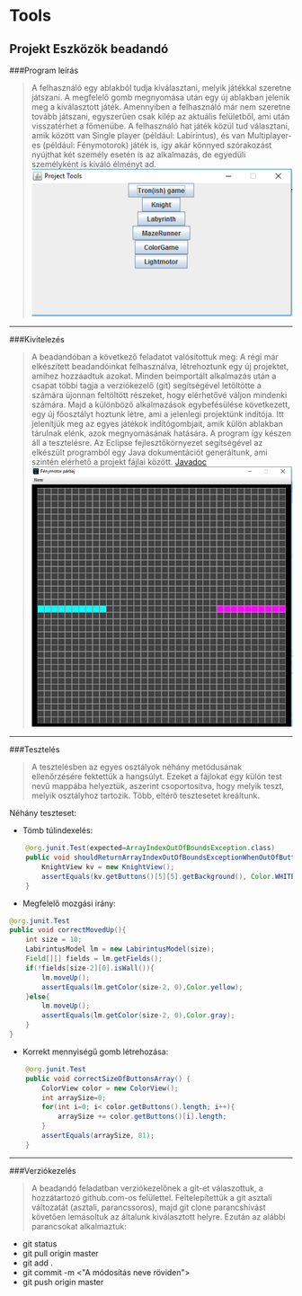 # Tools
## Projekt Eszközök beadandó

###Program leírás
> A felhasználó egy ablakból tudja kiválasztani, melyik játékkal szeretne játszani. A megfelelő gomb megnyomása után egy új ablakban jelenik meg a kiválasztott játék. Amennyiben a felhasználó már nem szeretne tovább játszani, egyszerűen csak kilép az aktuális felületből, ami után visszatérhet a főmenübe. A felhasználó hat játék közül tud választani, amik között van Single player (például: Labirintus), és van Multiplayer-es (például: Fénymotorok) játék is, így akár könnyed szórakozást nyújthat két személy esetén is az alkalmazás, de egyedüli személyként is kiváló élményt ad.
![Főmenü](img/mainMenu.png?raw=true "Főmenü")

---

###Kivitelezés
> A beadandóban a következő feladatot valósítottuk meg: A régi már elkészített beadandóinkat felhasználva, létrehoztunk egy új projektet, amihez hozzáadtuk azokat. Minden beimportált alkalmazás után a csapat többi tagja a verziókezelő (git) segítségével letöltötte a számára újonnan feltöltött részeket, hogy elérhetővé váljon mindenki számára. Majd a különböző alkalmazások egybefésülése következett, egy új főosztályt hoztunk létre, ami a jelenlegi projektünk indítója. Itt jelenítjük meg az egyes játékok indítógombjait, amik külön ablakban tárulnak elénk, azok megnyomásának hatására. A program így készen áll a tesztelésre. 
Az Eclipse fejlesztőkörnyezet segítségével az elkészült programból egy Java dokumentációt generáltunk, ami szintén elérhető a projekt fájlai között.
[Javadoc](doc/index.html)
![Fénymotor játék](img/gameMotors.png?raw=true "Fénymotorok")

---

###Tesztelés
> A tesztelésben az egyes osztályok néhány metódusának ellenőrzésére fektettük a hangsúlyt. Ezeket a fájlokat egy külön test nevű mappába helyeztük, aszerint csoportosítva, hogy melyik teszt, melyik osztályhoz tartozik. Több, eltérő tesztesetet kreáltunk. 

Néhány teszteset:

* Tömb túlindexelés:
```java
	@org.junit.Test(expected=ArrayIndexOutOfBoundsException.class)   
	public void shouldReturnArrayIndexOutOfBoundsExceptionWhenOutOfButtonArray() {    
		KnightView kv = new KnightView();     
		assertEquals(kv.getButtons()[5][5].getBackground(), Color.WHITE);     
	}   
```
   
* Megfelelő mozgási irány:
```java
@org.junit.Test   
public void correctMovedUp(){   
	int size = 10;    
	LabirintusModel lm = new LabirintusModel(size);    
	Field[][] fields = lm.getFields();    
	if(!fields[size-2][0].isWall()){    
		lm.moveUp();       
		assertEquals(lm.getColor(size-2, 0),Color.yellow);      
	}else{    
		lm.moveUp();       
		assertEquals(lm.getColor(size-2, 0),Color.gray);       
	}    
} 
```
   
* Korrekt mennyiségű gomb létrehozása:
```java
	@org.junit.Test   
	public void correctSizeOfButtonsArray() {   
		ColorView color = new ColorView();    
		int arraySize=0;    
		for(int i=0; i< color.getButtons().length; i++){    
			arraySize += color.getButtons()[i].length;     
		}    
		assertEquals(arraySize, 81);    
	}   
```

---
  
###Verziókezelés
> A beadandó feladatban verziókezelőnek a git-et válaszottuk, a hozzátartozó github.com-os felülettel. Feltelepítettük a git asztali változatát (asztali, parancssoros), majd git clone parancshívást követően lemásoltuk az általunk kiválasztott helyre. Ezután az alábbi parancsokat alkalmaztuk:
* git status
* git pull origin master
* git add .
* git commit -m <"A módosítás neve röviden">
* git push origin master
